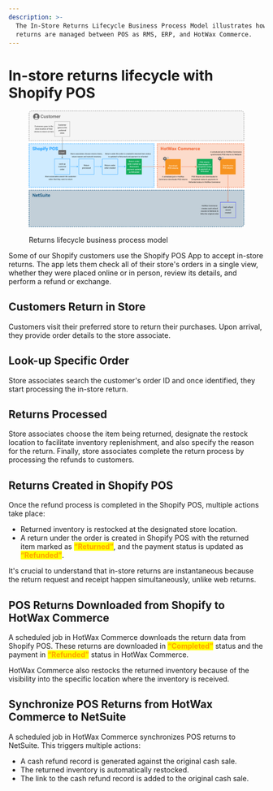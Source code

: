 ```yaml
---
description: >-
  The In-Store Returns Lifecycle Business Process Model illustrates how in-store
  returns are managed between POS as RMS, ERP, and HotWax Commerce.
---
```


# In-store returns lifecycle with Shopify POS

<figure><img src="../.gitbook/assets/Shopify POS returns bpm.png" alt=""><figcaption><p>Returns lifecycle business process model</p></figcaption></figure>

Some of our Shopify customers use the Shopify POS App to accept in-store returns. The app lets them check all of their store's orders in a single view, whether they were placed online or in person, review its details, and perform a refund or exchange.

## Customers Return in Store

Customers visit their preferred store to return their purchases. Upon arrival, they provide order details to the store associate.

## Look-up Specific Order

Store associates search the customer's order ID and once identified, they start processing the in-store return.

## Returns Processed

Store associates choose the item being returned, designate the restock location to facilitate inventory replenishment, and also specify the reason for the return. Finally, store associates complete the return process by processing the refunds to customers.

## Returns Created in Shopify POS

Once the refund process is completed in the Shopify POS, multiple actions take place:

* Returned inventory is restocked at the designated store location.
* A return under the order is created in Shopify POS with the returned item marked as <mark style="color:orange;">**“Returned”**</mark>, and the payment status is updated as <mark style="color:orange;">**“Refunded”**</mark>.

It's crucial to understand that in-store returns are instantaneous because the return request and receipt happen simultaneously, unlike web returns.

## POS Returns Downloaded from Shopify to HotWax Commerce

A scheduled job in HotWax Commerce downloads the return data from Shopify POS. These returns are downloaded in <mark style="color:orange;">**“Completed”**</mark> status and the payment in <mark style="color:orange;">**“Refunded”**</mark> status in HotWax Commerce.

HotWax Commerce also restocks the returned inventory because of the visibility into the specific location where the inventory is received.

## Synchronize POS Returns from HotWax Commerce to NetSuite

A scheduled job in HotWax Commerce synchronizes POS returns to NetSuite. This triggers multiple actions:

* A cash refund record is generated against the original cash sale.
* The returned inventory is automatically restocked.
* The link to the cash refund record is added to the original cash sale.
